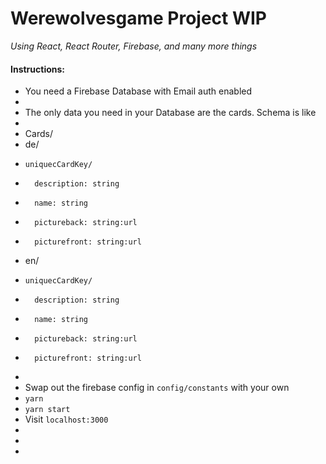 # Werewolvesgame Project WIP

*Using React, React Router, Firebase, and many more things*

#### Instructions:
* You need a Firebase Database with Email auth enabled
* 
* The only data you need in your Database are the cards. Schema is like
*
* Cards/
*   de/
*     uniquecCardKey/
*       description: string
*       name: string
*       pictureback: string:url
*       picturefront: string:url
*   en/
*     uniquecCardKey/
*       description: string
*       name: string
*       pictureback: string:url
*       picturefront: string:url
*
* Swap out the firebase config in ```config/constants``` with your own
* ```yarn```
* ```yarn start```
* Visit ```localhost:3000```
*
*
*

